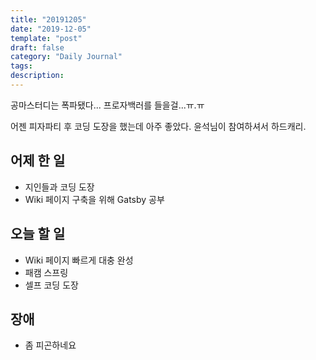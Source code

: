 ```yaml
---
title: "20191205"
date: "2019-12-05"
template: "post"
draft: false
category: "Daily Journal"
tags:
description:
---
```


공마스터디는 폭파됐다... 프로자백러를 들을걸...ㅠ.ㅠ

어젠 피자파티 후 코딩 도장을 했는데 아주 좋았다.
윤석님이 참여하셔서 하드캐리.

## 어제 한 일

* 지인들과 코딩 도장
* Wiki 페이지 구축을 위해 Gatsby 공부

## 오늘 할 일

* Wiki 페이지 빠르게 대충 완성
* 패캠 스프링
* 셀프 코딩 도장

## 장애

* 좀 피곤하네요

